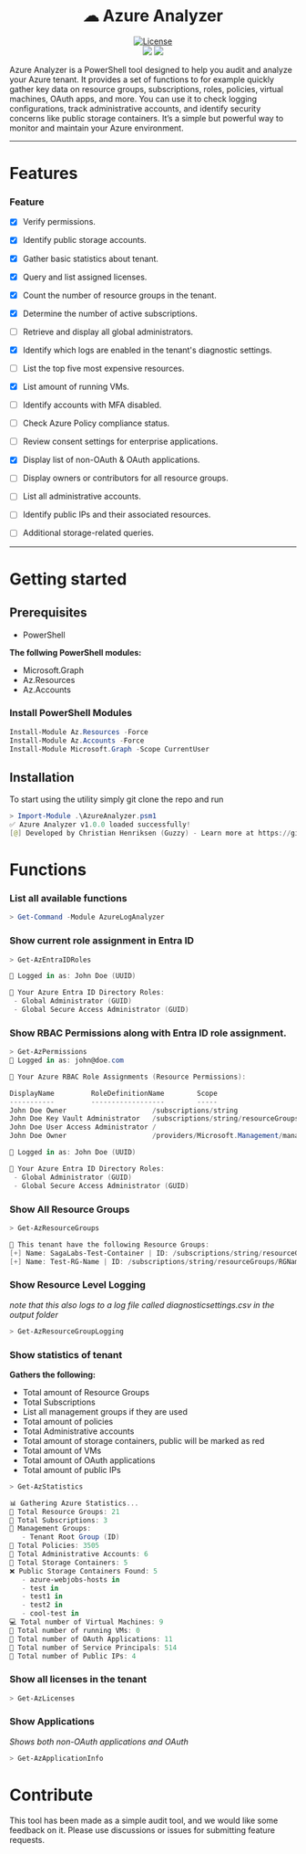 <div align="center">

<h1>
☁ Azure Analyzer
</h1>
<a href="/LICENSE"><img src="https://img.shields.io/badge/License-GPLv3-blue.svg?longCache=true&style=flat-square" alt="License"></a>
<br>
<img src="https://img.shields.io/badge/azure-%230072C6.svg?style=for-the-badge&logo=microsoftazure&logoColor=white"/>
<img src="https://img.shields.io/badge/PowerShell-%235391FE.svg?style=for-the-badge&logo=powershell&logoColor=white"/>
<p style="text-align:left">
    Azure Analyzer is a PowerShell tool designed to help you audit and analyze your Azure tenant. It provides a set of functions to for example quickly gather key data on resource groups, subscriptions, roles, policies, virtual machines, OAuth apps, and more. You can use it to check logging configurations, track administrative accounts, and identify security concerns like public storage containers. It’s a simple but powerful way to monitor and maintain your Azure environment.
</p>
</div>

---

# Features

### Feature

- [X] Verify permissions.
- [X] Identify public storage accounts.
- [X] Gather basic statistics about tenant.
- [x] Query and list assigned licenses.
- [x] Count the number of resource groups in the tenant.
- [x] Determine the number of active subscriptions.
- [ ] Retrieve and display all global administrators.
- [X] Identify which logs are enabled in the tenant's diagnostic settings.
- [ ] List the top five most expensive resources.
- [X] List amount of running VMs.
- [ ] Identify accounts with MFA disabled.
- [ ] Check Azure Policy compliance status.
- [ ] Review consent settings for enterprise applications.
- [X] Display list of non-OAuth & OAuth applications.
- [ ] Display owners or contributors for all resource groups.
- [ ] List all administrative accounts.
- [ ] Identify public IPs and their associated resources.
- [ ] Additional storage-related queries.


---

# Getting started

## Prerequisites

- PowerShell

**The follwing PowerShell modules:**
- Microsoft.Graph
- Az.Resources
- Az.Accounts

### Install PowerShell Modules
```powershell
Install-Module Az.Resources -Force
Install-Module Az.Accounts -Force
Install-Module Microsoft.Graph -Scope CurrentUser
```

## Installation
To start using the utility simply git clone the repo and run <br>
```powershell
> Import-Module .\AzureAnalyzer.psm1
✅ Azure Analyzer v1.0.0 loaded successfully! 
[@] Developed by Christian Henriksen (Guzzy) - Learn more at https://github.com/SagaLabs/AzureAnalyzer
```

# Functions

### List all available functions

```powershell
> Get-Command -Module AzureLogAnalyzer
```

### Show current role assignment in Entra ID
```powershell 
> Get-AzEntraIDRoles

🔹 Logged in as: John Doe (UUID)

📌 Your Azure Entra ID Directory Roles:
 - Global Administrator (GUID)
 - Global Secure Access Administrator (GUID)
```

### Show RBAC Permissions along with Entra ID role assignment.
```powershell
> Get-AzPermissions
🔹 Logged in as: john@doe.com

📌 Your Azure RBAC Role Assignments (Resource Permissions):

DisplayName         RoleDefinitionName        Scope
-----------         ------------------        -----
John Doe Owner                     /subscriptions/string
John Doe Key Vault Administrator   /subscriptions/string/resourceGroups/RGName/providers/Microsoft.KeyVault/vaults/vaultname
John Doe User Access Administrator /
John Doe Owner                     /providers/Microsoft.Management/managementGroups/string

🔹 Logged in as: John Doe (UUID)

📌 Your Azure Entra ID Directory Roles:
 - Global Administrator (GUID)
 - Global Secure Access Administrator (GUID)
```

### Show All Resource Groups
```powershell
> Get-AzResourceGroups

📌 This tenant have the following Resource Groups:
[+] Name: SagaLabs-Test-Container | ID: /subscriptions/string/resourceGroups/RGName
[+] Name: Test-RG-Name | ID: /subscriptions/string/resourceGroups/RGName

```

### Show Resource Level Logging
*note that this also logs to a log file called diagnosticsettings.csv in the output folder*
```powershell
> Get-AzResourceGroupLogging
```

### Show statistics of tenant
**Gathers the following:**
- Total amount of Resource Groups
- Total Subscriptions
- List all management groups if they are used
- Total amount of policies
- Total Administrative accounts
- Total amount of storage containers, public will be marked as red
- Total amount of VMs
- Total amount of OAuth applications
- Total amount of public IPs

```powershell
> Get-AzStatistics

📊 Gathering Azure Statistics...
🔹 Total Resource Groups: 21
🔑 Total Subscriptions: 3
🔹 Management Groups:
   - Tenant Root Group (ID)
🔹 Total Policies: 3505
🔹 Total Administrative Accounts: 6
🔹 Total Storage Containers: 5
❌ Public Storage Containers Found: 5
   - azure-webjobs-hosts in
   - test in
   - test1 in
   - test2 in
   - cool-test in
💻 Total number of Virtual Machines: 9
🔌 Total number of running VMs: 0
🔹 Total number of OAuth Applications: 11
🔹 Total number of Service Principals: 514
🔹 Total number of Public IPs: 4

```


### Show all licenses in the tenant

```powershell
> Get-AzLicenses
```

### Show Applications
*Shows both non-OAuth applications and OAuth*
```powershell
> Get-AzApplicationInfo
```


# Contribute
This tool has been made as a simple audit tool, and we would like some feedback on it. Please use discussions or issues for submitting feature requests. 
